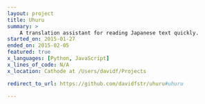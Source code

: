 ```yaml
---
layout: project
title: Uhuru
summary: >
    A translation assistant for reading Japanese text quickly.
started_on: 2015-01-27
ended_on: 2015-02-05
featured: true
x_languages: [Python, JavaScript]
x_lines_of_code: N/A
x_location: Cathode at /Users/davidf/Projects

redirect_to_url: https://github.com/davidfstr/uhuru#uhuru

---
```

